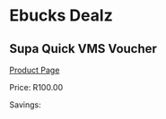
# Ebucks Dealz
## Supa Quick VMS Voucher
[Product Page](https://www.ebucks.com/web/shop/productSelected.do?prodId=285076610&catId=227677169)

Price: R100.00

Savings: 


	